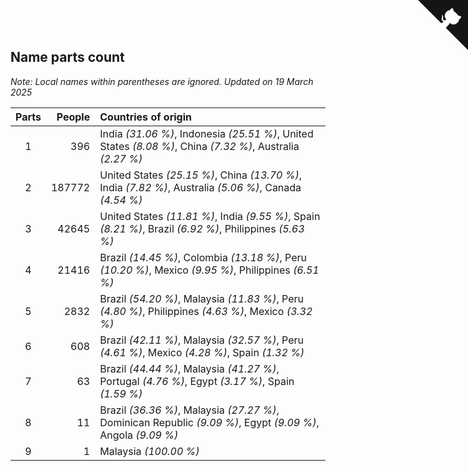 ## Name parts count

*Note: Local names within parentheses are ignored.*
*Updated on 19 March 2025*

| Parts | People | Countries of origin |
| :--: | ---: | :--- |
| 1 | 396 | India *(31.06 %)*, Indonesia *(25.51 %)*, United States *(8.08 %)*, China *(7.32 %)*, Australia *(2.27 %)* |
| 2 | 187772 | United States *(25.15 %)*, China *(13.70 %)*, India *(7.82 %)*, Australia *(5.06 %)*, Canada *(4.54 %)* |
| 3 | 42645 | United States *(11.81 %)*, India *(9.55 %)*, Spain *(8.21 %)*, Brazil *(6.92 %)*, Philippines *(5.63 %)* |
| 4 | 21416 | Brazil *(14.45 %)*, Colombia *(13.18 %)*, Peru *(10.20 %)*, Mexico *(9.95 %)*, Philippines *(6.51 %)* |
| 5 | 2832 | Brazil *(54.20 %)*, Malaysia *(11.83 %)*, Peru *(4.80 %)*, Philippines *(4.63 %)*, Mexico *(3.32 %)* |
| 6 | 608 | Brazil *(42.11 %)*, Malaysia *(32.57 %)*, Peru *(4.61 %)*, Mexico *(4.28 %)*, Spain *(1.32 %)* |
| 7 | 63 | Brazil *(44.44 %)*, Malaysia *(41.27 %)*, Portugal *(4.76 %)*, Egypt *(3.17 %)*, Spain *(1.59 %)* |
| 8 | 11 | Brazil *(36.36 %)*, Malaysia *(27.27 %)*, Dominican Republic *(9.09 %)*, Egypt *(9.09 %)*, Angola *(9.09 %)* |
| 9 | 1 | Malaysia *(100.00 %)* |


<a href="https://github.com/jonatanklosko/wca_statistics" class="github-corner" aria-label="View source on Github"><svg width="80" height="80" viewBox="0 0 250 250" style="fill:#151513; color:#fff; position: absolute; top: 0; border: 0; right: 0;" aria-hidden="true"><path d="M0,0 L115,115 L130,115 L142,142 L250,250 L250,0 Z"></path><path d="M128.3,109.0 C113.8,99.7 119.0,89.6 119.0,89.6 C122.0,82.7 120.5,78.6 120.5,78.6 C119.2,72.0 123.4,76.3 123.4,76.3 C127.3,80.9 125.5,87.3 125.5,87.3 C122.9,97.6 130.6,101.9 134.4,103.2" fill="currentColor" style="transform-origin: 130px 106px;" class="octo-arm"></path><path d="M115.0,115.0 C114.9,115.1 118.7,116.5 119.8,115.4 L133.7,101.6 C136.9,99.2 139.9,98.4 142.2,98.6 C133.8,88.0 127.5,74.4 143.8,58.0 C148.5,53.4 154.0,51.2 159.7,51.0 C160.3,49.4 163.2,43.6 171.4,40.1 C171.4,40.1 176.1,42.5 178.8,56.2 C183.1,58.6 187.2,61.8 190.9,65.4 C194.5,69.0 197.7,73.2 200.1,77.6 C213.8,80.2 216.3,84.9 216.3,84.9 C212.7,93.1 206.9,96.0 205.4,96.6 C205.1,102.4 203.0,107.8 198.3,112.5 C181.9,128.9 168.3,122.5 157.7,114.1 C157.9,116.9 156.7,120.9 152.7,124.9 L141.0,136.5 C139.8,137.7 141.6,141.9 141.8,141.8 Z" fill="currentColor" class="octo-body"></path></svg></a><style>.github-corner:hover .octo-arm{animation:octocat-wave 560ms ease-in-out}@keyframes octocat-wave{0%,100%{transform:rotate(0)}20%,60%{transform:rotate(-25deg)}40%,80%{transform:rotate(10deg)}}@media (max-width:500px){.github-corner:hover .octo-arm{animation:none}.github-corner .octo-arm{animation:octocat-wave 560ms ease-in-out}}</style>
